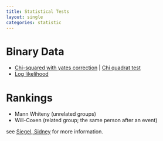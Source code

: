 ```yaml
---
title: Statistical Tests
layout: single
categories: statistic
---
```


Binary Data
===========

-   [Chi-squared with yates correction](http://en.wikipedia.org/wiki/Yates'_correction_for_continuity)
    | [Chi quadrat test](http://de.wikipedia.org/wiki/Chi-Quadrat-Test)
-   [Log likelihood](http://ucrel.lancs.ac.uk/llwizard.html)

Rankings
========

-   Mann Whiteny (unrelated groups)
-   Will-Coxen (related group; the same person after an event)

see [Siegel, Sidney](http://aleph.wu-wien.ac.at/F/QHCBPM88KMGB4X94YQ73PD3D142DMA9592H1P9YDMTC8DCAJD6-61205?func=full-set-set&set_number=006831&set_entry=000003&format=999) for more information.
